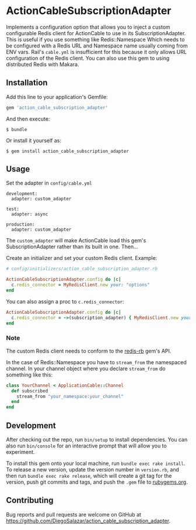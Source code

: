 # ActionCableSubscriptionAdapter

Implements a configuration option that allows you to inject a custom configurable Redis client
for ActionCable to use in its SubscriptionAdapter. This is useful if you use something like Redis::Namespace
Which needs to be configured with a Redis URL and Namespace name usually coming from ENV vars. Rail's `cable.yml` is insufficient for this because it only allows URL configuration of the Redis client. You can also use this gem to using distributed Redis with Makara.

## Installation

Add this line to your application's Gemfile:

```ruby
gem 'action_cable_subscription_adapter'
```

And then execute:

    $ bundle

Or install it yourself as:

    $ gem install action_cable_subscription_adapter

## Usage

Set the adapter in `config/cable.yml`

```
development:
  adapter: custom_adapter

test:
  adapter: async

production:
  adapter: custom_adapter
```

The `custom_adapter` will make ActionCable load this gem's SubscriptionAdapter rather than its built in one. Then...

Create an initializer and set your custom Redis client.
Example:

```ruby
# config/initializers/action_cable_subscription_adapter.rb

ActionCableSubscriptionAdapter.config do |c|
  c.redis_connector = MyRedisClient.new your: "options"
end
```

You can also assign a proc to `c.redis_connector`:

```ruby
ActionCableSubscriptionAdapter.config do |c|
  c.redis_connector = ->(subscription_adapter) { MyRedisClient.new your: "options" }
end
```

### Note

The custom Redis client needs to conform to the [redis-rb](https://github.com/redis/redis-rb) gem's API.

In the case of Redis::Namespace you have to `stream_from` the namespaced channel. In your channel object where you declare `stream_from` do something like this:

```ruby
class YourChannel < ApplicationCable::Channel
  def subscribed
    stream_from "your_namespace:your_channel"
  end
end
```

## Development

After checking out the repo, run `bin/setup` to install dependencies. You can also run `bin/console` for an interactive prompt that will allow you to experiment.

To install this gem onto your local machine, run `bundle exec rake install`. To release a new version, update the version number in `version.rb`, and then run `bundle exec rake release`, which will create a git tag for the version, push git commits and tags, and push the `.gem` file to [rubygems.org](https://rubygems.org).

## Contributing

Bug reports and pull requests are welcome on GitHub at https://github.com/DiegoSalazar/action_cable_subscription_adapter.
